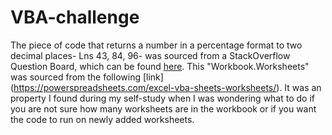 # VBA-challenge
The piece of code that returns a number in a percentage format to two decimal places- Lns 43, 84, 96- was sourced from a StackOverflow Question Board, which can be found [here](https://stackoverflow.com/questions/38830864/format-to-percent-with-10-or-a-lot-of-decimals-in-vba).
This "Workbook.Worksheets" was sourced from the following [link] (https://powerspreadsheets.com/excel-vba-sheets-worksheets/).
It was an property I found during my self-study when I was wondering what to do if you are not sure how many worksheets are in the workbook or if you want the code to run on newly added worksheets.
